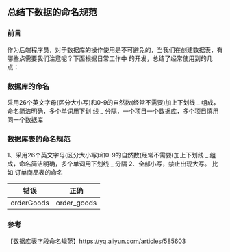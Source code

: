 ## 总结下数据的命名规范  

### 前言
作为后端程序员，对于数据库的操作使用是不可避免的，当我们在创建数据表，有哪些点需要我们注意呢？下面根据日常工作中
的开发，总结了经常使用到的几点：


### 数据库的命名 

采用26个英文字母(区分大小写)和0-9的自然数(经常不需要)加上下划线 _ 组成，命名简洁明确，多个单词用下划
线 _ 分隔，一个项目一个数据库，多个项目慎用同一个数据库  

### 数据库表的命名规范  

1、采用26个英文字母(区分大小写)和0-9的自然数(经常不需要)加上下划线 _ 组成，命名简洁明确，多个单词用下划线 _ 分隔
2、全部小写，禁止出现大写。
比如 订单商品表的命名

|     错误     |      正确     |           
| ------------ | ------------ | 
|  orderGoods  |  order_goods | 






### 参考
【数据库表字段命名规范】https://yq.aliyun.com/articles/585603  